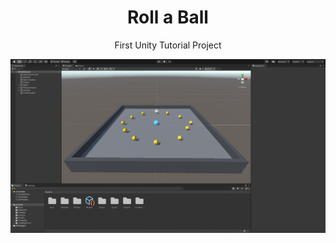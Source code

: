 <h1 align="center">Roll a Ball</h1>
<p align="center">First Unity Tutorial Project</p>

![Unity screenshot](./gameprint.png)